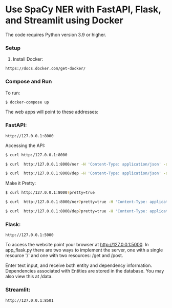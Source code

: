# Use SpaCy NER with FastAPI, Flask, and Streamlit using Docker

The code requires Python version 3.9 or higher.

### Setup
1. Install Docker:

```
https://docs.docker.com/get-docker/
```
   
### Compose and Run

To run:

```bash
$ docker-compose up
```

The web apps will point to these addresses:

### FastAPI:
```
http://127.0.0.1:8000
```

Accessing the API:

```bash
$ curl http:/127.0.0.1:8000

$ curl  http:/127.0.0.1:8000/ner -H 'Content-Type: application/json' -d@input.json

$ curl  http:/127.0.0.1:8000/dep -H 'Content-Type: application/json' -d@input.json
```

Make it Pretty:

```bash
$ curl http:/127.0.0.1:8000?pretty=true

$ curl  http:/127.0.0.1:8000/ner?pretty=true -H 'Content-Type: application/json' -d@input.json

$ curl  http:/127.0.0.1:8000/dep?pretty=true -H 'Content-Type: application/json' -d@input.json
```

### Flask:
```
http://127.0.0.1:5000
```

To access the website point your browser at http://127.0.0.1:5000. In app_flask.py there are two ways to implement the server, one with a single resource '/' and one with two resources: /get and /post.

Enter text input, and receive both entity and dependency information. Dependencies associated with Entities are stored in the database. You may also view this at /data.

### Streamlit:
```
http://127.0.0.1:8501
```
